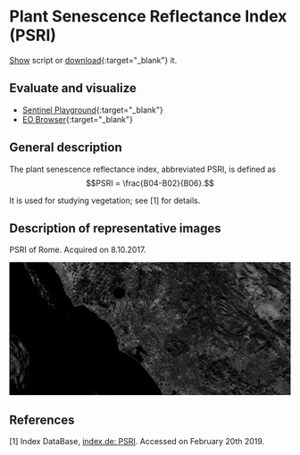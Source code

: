 # Plant Senescence Reflectance Index (PSRI)

<a href="#" id='togglescript'>Show</a> script or [download](script.js){:target="_blank"} it.
<div id='script_view' style="display:none">
{% highlight javascript %}
      {% include_relative script.js %}
{% endhighlight %}
</div>

## Evaluate and visualize
 - [Sentinel Playground](https://apps.sentinel-hub.com/sentinel-playground/?source=S2&lat=41.9027835&lng=12.496365500000024&zoom=12&preset=CUSTOM&layers=B01,B02,B03&maxcc=20&gain=1.0&gamma=1.0&time=2018-08-01%7C2019-02-20&atmFilter=&showDates=false&evalscript=bGV0IG1pblZhbCA9IC0wLjI7CmxldCBtYXhWYWwgPSAwLjQ7CgpsZXQgdml6ID0gbmV3IEhpZ2hsaWdodENvbXByZXNzVmlzdWFsaXplclNpbmdsZShtaW5WYWwsIG1heFZhbCk7CgpmdW5jdGlvbiBldmFsdWF0ZVBpeGVsKHNhbXBsZXMpIHsKICAgIGxldCB2YWwgPSAoc2FtcGxlc1swXS5CMDYgPiAwKSA%2FIChzYW1wbGVzWzBdLkIwNCAtIHNhbXBsZXNbMF0uQjAyKSAvIHNhbXBsZXNbMF0uQjA2IDogSkFWQV9ET1VCTEVfTUFYX1ZBTDsKICAgIHJldHVybiB2aXoucHJvY2Vzcyh2YWwpOwp9CgpmdW5jdGlvbiBzZXR1cChkcykgewogICAgc2V0SW5wdXRDb21wb25lbnRzKFtkcy5CMDIsIGRzLkIwNCwgZHMuQjA2XSk7CiAgICBzZXRPdXRwdXRDb21wb25lbnRDb3VudCgxKTsKfQ%3D%3D){:target="_blank"}
 - [EO Browser](https://apps.sentinel-hub.com/eo-browser/?lat=41.9000&lng=12.5000&zoom=10&time=2017-10-08&preset=CUSTOM&datasource=Sentinel-2%20L1C&layers=B01,B02,B03&evalscript=bGV0IG1pblZhbCA9IC0wLjI7CmxldCBtYXhWYWwgPSAwLjQ7CgpsZXQgdml6ID0gbmV3IEhpZ2hsaWdodENvbXByZXNzVmlzdWFsaXplclNpbmdsZShtaW5WYWwsIG1heFZhbCk7CgpmdW5jdGlvbiBldmFsdWF0ZVBpeGVsKHNhbXBsZXMpIHsKICAgIGxldCB2YWwgPSAoc2FtcGxlc1swXS5CMDYgPiAwKSA%2FIChzYW1wbGVzWzBdLkIwNCAtIHNhbXBsZXNbMF0uQjAyKSAvIHNhbXBsZXNbMF0uQjA2IDogSkFWQV9ET1VCTEVfTUFYX1ZBTDsKICAgIHJldHVybiB2aXoucHJvY2Vzcyh2YWwpOwp9CgpmdW5jdGlvbiBzZXR1cChkcykgewogICAgc2V0SW5wdXRDb21wb25lbnRzKFtkcy5CMDIsIGRzLkIwNCwgZHMuQjA2XSk7CiAgICBzZXRPdXRwdXRDb21wb25lbnRDb3VudCgxKTsKfQ%3D%3D){:target="_blank"}

## General description

The plant senescence reflectance index, abbreviated PSRI, is defined as   
$$PSRI = \frac{B04-B02}{B06}.$$   

It is used for studying vegetation; see [1] for details.

## Description of representative images

PSRI of Rome. Acquired on 8.10.2017.

![PSRI of Rome](fig/fig1.png)


## References
 [1] Index DataBase, [index.de: PSRI](https://www.indexdatabase.de/db/i-single.php?id=69). Accessed on February 20th 2019.
